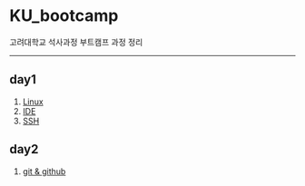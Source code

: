 # KU_bootcamp
고려대학교 석사과정 부트캠프 과정 정리

---

## day1
1. [Linux](/documents/Linux.md)
2. [IDE](/documents/IDE.md)
3. [SSH](/documents/SSH.md)


## day2

1. [git & github](/documents/github.md)
